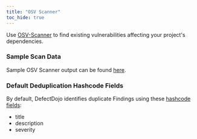 ```yaml
---
title: "OSV Scanner"
toc_hide: true
---
```

Use [OSV-Scanner](https://github.com/google/osv-scanner) to find existing vulnerabilities affecting your project's dependencies.

### Sample Scan Data
Sample OSV Scanner output can be found [here](https://github.com/DefectDojo/django-DefectDojo/tree/master/unittests/scans/osv_scanner).

### Default Deduplication Hashcode Fields
By default, DefectDojo identifies duplicate Findings using these [hashcode fields](https://docs.defectdojo.com/en/working_with_findings/finding_deduplication/about_deduplication/):

- title
- description
- severity
